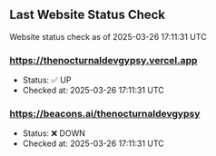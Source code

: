 ## Last Website Status Check

<!-- GitHub Action will update the section below -->
Website status check as of 2025-03-26 17:11:31 UTC

### https://thenocturnaldevgypsy.vercel.app
- Status: ✅ UP
- Checked at: 2025-03-26 17:11:31 UTC

### https://beacons.ai/thenocturnaldevgypsy
- Status: ❌ DOWN
- Checked at: 2025-03-26 17:11:31 UTC


<!-- End of GitHub Action update section -->
